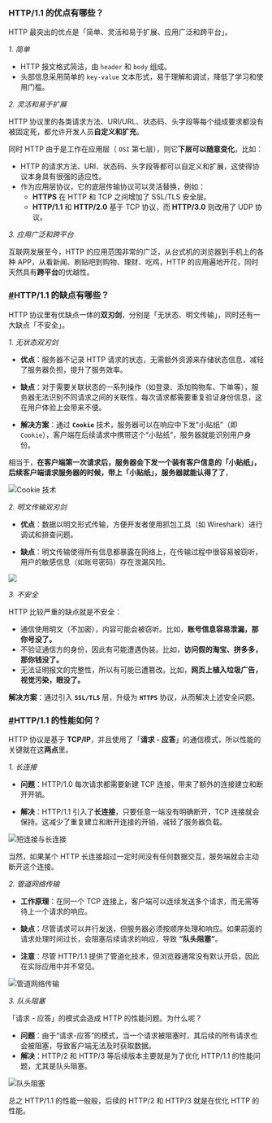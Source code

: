 ### HTTP/1.1 的优点有哪些？

HTTP 最突出的优点是「简单、灵活和易于扩展、应用广泛和跨平台」。

_1. 简单_

- HTTP 报文格式简洁，由 `header` 和 `body` 组成。
- 头部信息采用简单的 `key-value` 文本形式，易于理解和调试，降低了学习和使用门槛。

_2. 灵活和易于扩展_

HTTP 协议里的各类请求方法、URI/URL、状态码、头字段等每个组成要求都没有被固定死，都允许开发人员**自定义和扩充**。

同时 HTTP 由于是工作在应用层（ `OSI` 第七层），则它**下层可以随意变化**，比如：

- HTTP 的请求方法、URI、状态码、头字段等都可以自定义和扩展，这使得协议本身具有很强的适应性。
- 作为应用层协议，它的底层传输协议可以灵活替换，例如：
    - **HTTPS** 在 HTTP 和 TCP 之间增加了 SSL/TLS 安全层。
    - **HTTP/1.1** 和 **HTTP/2.0** 基于 TCP 协议，而 **HTTP/3.0** 则改用了 UDP 协议。

_3. 应用广泛和跨平台_

互联网发展至今，HTTP 的应用范围非常的广泛，从台式机的浏览器到手机上的各种 APP，从看新闻、刷贴吧到购物、理财、吃鸡，HTTP 的应用遍地开花，同时天然具有**跨平台**的优越性。

### [#](https://xiaolincoding.com/network/2_http/http_interview.html#http-1-1-%E7%9A%84%E7%BC%BA%E7%82%B9%E6%9C%89%E5%93%AA%E4%BA%9B)HTTP/1.1 的缺点有哪些？

HTTP 协议里有优缺点一体的**双刃剑**，分别是「无状态、明文传输」，同时还有一大缺点「不安全」。

_1. 无状态双刃剑_

- **优点**：服务器不记录 HTTP 请求的状态，无需额外资源来存储状态信息，减轻了服务器负担，提升了服务效率。
    
- **缺点**：对于需要关联状态的一系列操作（如登录、添加购物车、下单等），服务器无法识别不同请求之间的关联性，每次请求都需要重复验证身份信息，这在用户体验上会带来不便。
    
- **解决方案**：通过 **`Cookie`** 技术，服务器可以在响应中下发“小贴纸”（即 `Cookie`），客户端在后续请求中携带这个“小贴纸”，服务器就能识别用户身份。

相当于，**在客户端第一次请求后，服务器会下发一个装有客户信息的「小贴纸」，后续客户端请求服务器的时候，带上「小贴纸」，服务器就能认得了了**，

![Cookie 技术](https://cdn.xiaolincoding.com/gh/xiaolincoder/ImageHost/%E8%AE%A1%E7%AE%97%E6%9C%BA%E7%BD%91%E7%BB%9C/HTTP/14-cookie%E6%8A%80%E6%9C%AF.png)

_2. 明文传输双刃剑_

- **优点**：数据以明文形式传输，方便开发者使用抓包工具（如 Wireshark）进行调试和排查问题。
    
- **缺点**：明文传输使得所有信息都暴露在网络上，在传输过程中很容易被窃听，用户的敏感信息（如账号密码）存在泄漏风险。

![](https://cdn.xiaolincoding.com/gh/xiaolincoder/ImageHost/%E8%AE%A1%E7%AE%97%E6%9C%BA%E7%BD%91%E7%BB%9C/HTTP/15-%E4%BD%A0%E5%8F%B7%E6%B2%A1%E4%BA%86.png)

_3. 不安全_

HTTP 比较严重的缺点就是不安全：

- 通信使用明文（不加密），内容可能会被窃听。比如，**账号信息容易泄漏，那你号没了。**
- 不验证通信方的身份，因此有可能遭遇伪装。比如，**访问假的淘宝、拼多多，那你钱没了。**
- 无法证明报文的完整性，所以有可能已遭篡改。比如，**网页上植入垃圾广告，视觉污染，眼没了。**

**解决方案**：通过引入 **`SSL/TLS`** 层，升级为 **`HTTPS`** 协议，从而解决上述安全问题。

### [#](https://xiaolincoding.com/network/2_http/http_interview.html#http-1-1-%E7%9A%84%E6%80%A7%E8%83%BD%E5%A6%82%E4%BD%95)HTTP/1.1 的性能如何？

HTTP 协议是基于 **TCP/IP**，并且使用了「**请求 - 应答**」的通信模式，所以性能的关键就在这**两点**里。

_1. 长连接_

- **问题**：HTTP/1.0 每次请求都需要新建 TCP 连接，带来了额外的连接建立和断开开销。
    
- **解决**：HTTP/1.1 引入了**长连接**，只要任意一端没有明确断开，TCP 连接就会保持。这减少了重复建立和断开连接的开销，减轻了服务器负载。

![短连接与长连接](https://cdn.xiaolincoding.com/gh/xiaolincoder/ImageHost/%E8%AE%A1%E7%AE%97%E6%9C%BA%E7%BD%91%E7%BB%9C/HTTP/16-%E7%9F%AD%E8%BF%9E%E6%8E%A5%E4%B8%8E%E9%95%BF%E8%BF%9E%E6%8E%A5.png)

当然，如果某个 HTTP 长连接超过一定时间没有任何数据交互，服务端就会主动断开这个连接。

_2. 管道网络传输_

- **工作原理**：在同一个 TCP 连接上，客户端可以连续发送多个请求，而无需等待上一个请求的响应。
    
- **缺点**：尽管请求可以并行发送，但服务器必须按顺序处理和响应。如果前面的请求处理时间过长，会阻塞后续请求的响应，导致 **“队头阻塞”**。
    
- **注意**：尽管 HTTP/1.1 提供了管道化技术，但浏览器通常没有默认开启，因此在实际应用中并不常见。

![管道网络传输](https://cdn.xiaolincoding.com/gh/xiaolincoder/ImageHost/%E8%AE%A1%E7%AE%97%E6%9C%BA%E7%BD%91%E7%BB%9C/HTTP/17-%E7%AE%A1%E9%81%93%E7%BD%91%E7%BB%9C%E4%BC%A0%E8%BE%93.png)

_3. 队头阻塞_

「请求 - 应答」的模式会造成 HTTP 的性能问题。为什么呢？

- **问题**：由于“请求-应答”的模式，当一个请求被阻塞时，其后续的所有请求也会被阻塞，导致客户端无法及时获取数据。
- **解决**：HTTP/2 和 HTTP/3 等后续版本主要就是为了优化 HTTP/1.1 的性能问题，尤其是队头阻塞。

![队头阻塞](https://cdn.xiaolincoding.com/gh/xiaolincoder/ImageHost/%E8%AE%A1%E7%AE%97%E6%9C%BA%E7%BD%91%E7%BB%9C/HTTP/18-%E9%98%9F%E5%A4%B4%E9%98%BB%E5%A1%9E.png)

总之 HTTP/1.1 的性能一般般，后续的 HTTP/2 和 HTTP/3 就是在优化 HTTP 的性能。